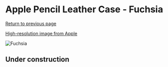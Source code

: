 # Apple Pencil Leather Case - Fuchsia

[Return to previous page](/pencil)

[High-resolution image from Apple](https://store.storeimages.cdn-apple.com/8756/as-images.apple.com/is/MR582?wid=4500&hei=4500&fmt=png)

<div style="width: 512px"><img src="/almost_uncompressed/MR582.webp" alt="Fuchsia"></div>

## Under construction
